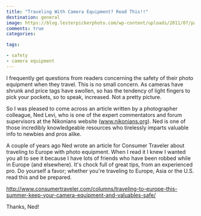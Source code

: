 ```yaml
---
title: "Traveling With Camera Equipment? Read This!!"
destination: general
image: https://blog.lesterpickerphoto.com/wp-content/uploads/2011/07/packing_2010-07-22_1819%C2%A9LesterPicker.jpg
comments: true
categories:

tags:

- safety
- camera equipment
---
```

I frequently get questions from readers concerning the safety of their photo equipment when they travel. This is no small concern. As cameras have shrunk and price tags have swollen, so has the tendency of light fingers to pick your pockets, so to speak, increased. Not a pretty picture.

So I was pleased to come across an article written by a photographer colleague, Ned Levi, who is one of the expert commentators and forum supervisors at the Nikonians website (<a href="http://www.nikonians.org">www.nikonians.org</a>). Ned is one of those incredibly knowledgeable resources who tirelessly imparts valuable info to newbies and pros alike.


A couple of years ago Ned wrote an article for Consumer Traveler about traveling to Europe with photo equipment. When I read it I knew I wanted you all to see it because I have lots of friends who have been robbed while in Europe (and elsewhere). It's chock full of great tips, from an experienced pro. Do yourself a favor; whether you're traveling to Europe, Asia or the U.S. read this and be prepared.

<a href="http://www.consumertraveler.com/columns/traveling-to-europe-this-summer-keep-your-camera-equipment-and-valuables-safe/">http://www.consumertraveler.com/columns/traveling-to-europe-this-summer-keep-your-camera-equipment-and-valuables-safe/</a>

Thanks, Ned!